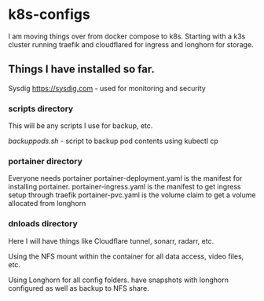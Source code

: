 # k8s-configs
I am moving things over from docker compose to k8s.  Starting with a k3s cluster running traefik and cloudflared for ingress and longhorn for storage.

## Things I have installed so far.
Sysdig https://sysdig.com  - used for monitoring and security

### scripts directory
This will be any scripts I use for backup, etc. 

*backuppods.sh* - script to backup pod contents using kubectl cp

### portainer directory
Everyone needs portainer
portainer-deployment.yaml is the manifest for installing portainer. 
portainer-ingress.yaml is the manifest to get ingress setup through traefik
portainer-pvc.yaml is the volume claim to get a volume allocated from longhorn

### dnloads directory
Here I will have things like Cloudflare tunnel, sonarr, radarr, etc.

Using the NFS mount within the container for all data access, video files, etc.  

Using Longhorn for all config folders.   have snapshots with longhorn configured as well as backup to NFS share.


